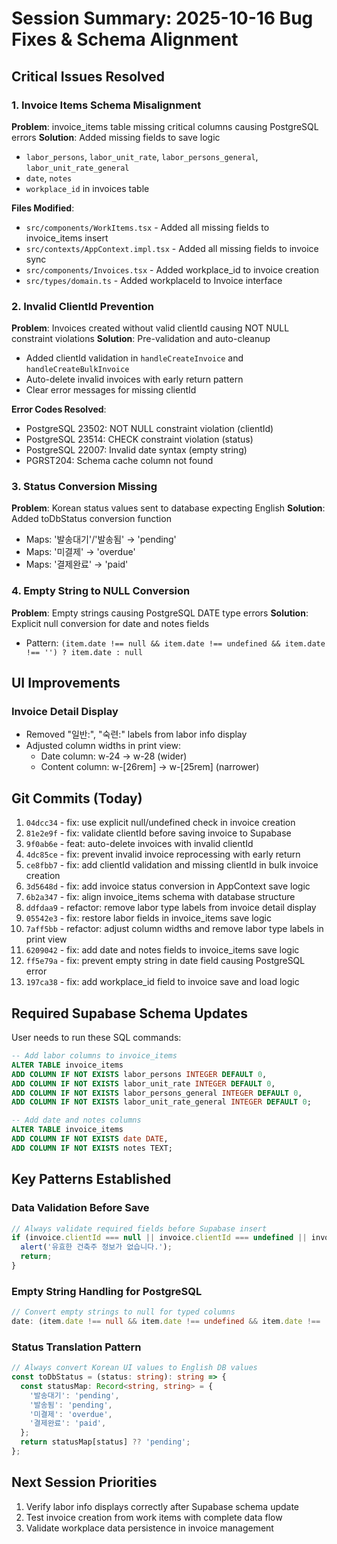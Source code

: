 # Session Summary: 2025-10-16 Bug Fixes & Schema Alignment

## Critical Issues Resolved

### 1. Invoice Items Schema Misalignment
**Problem**: invoice_items table missing critical columns causing PostgreSQL errors
**Solution**: Added missing fields to save logic
- `labor_persons`, `labor_unit_rate`, `labor_persons_general`, `labor_unit_rate_general`
- `date`, `notes`
- `workplace_id` in invoices table

**Files Modified**:
- `src/components/WorkItems.tsx` - Added all missing fields to invoice_items insert
- `src/contexts/AppContext.impl.tsx` - Added all missing fields to invoice sync
- `src/components/Invoices.tsx` - Added workplace_id to invoice creation
- `src/types/domain.ts` - Added workplaceId to Invoice interface

### 2. Invalid ClientId Prevention
**Problem**: Invoices created without valid clientId causing NOT NULL constraint violations
**Solution**: Pre-validation and auto-cleanup
- Added clientId validation in `handleCreateInvoice` and `handleCreateBulkInvoice`
- Auto-delete invalid invoices with early return pattern
- Clear error messages for missing clientId

**Error Codes Resolved**:
- PostgreSQL 23502: NOT NULL constraint violation (clientId)
- PostgreSQL 23514: CHECK constraint violation (status)
- PostgreSQL 22007: Invalid date syntax (empty string)
- PGRST204: Schema cache column not found

### 3. Status Conversion Missing
**Problem**: Korean status values sent to database expecting English
**Solution**: Added toDbStatus conversion function
- Maps: '발송대기'/'발송됨' → 'pending'
- Maps: '미결제' → 'overdue'
- Maps: '결제완료' → 'paid'

### 4. Empty String to NULL Conversion
**Problem**: Empty strings causing PostgreSQL DATE type errors
**Solution**: Explicit null conversion for date and notes fields
- Pattern: `(item.date !== null && item.date !== undefined && item.date !== '') ? item.date : null`

## UI Improvements

### Invoice Detail Display
- Removed "일반:", "숙련:" labels from labor info display
- Adjusted column widths in print view:
  - Date column: w-24 → w-28 (wider)
  - Content column: w-[26rem] → w-[25rem] (narrower)

## Git Commits (Today)
1. `04dcc34` - fix: use explicit null/undefined check in invoice creation
2. `81e2e9f` - fix: validate clientId before saving invoice to Supabase
3. `9f0ab6e` - feat: auto-delete invoices with invalid clientId
4. `4dc85ce` - fix: prevent invalid invoice reprocessing with early return
5. `ce8fbb7` - fix: add clientId validation and missing clientId in bulk invoice creation
6. `3d5648d` - fix: add invoice status conversion in AppContext save logic
7. `6b2a347` - fix: align invoice_items schema with database structure
8. `ddfdaa9` - refactor: remove labor type labels from invoice detail display
9. `05542e3` - fix: restore labor fields in invoice_items save logic
10. `7aff5bb` - refactor: adjust column widths and remove labor type labels in print view
11. `6209042` - fix: add date and notes fields to invoice_items save logic
12. `ff5e79a` - fix: prevent empty string in date field causing PostgreSQL error
13. `197ca38` - fix: add workplace_id field to invoice save and load logic

## Required Supabase Schema Updates
User needs to run these SQL commands:

```sql
-- Add labor columns to invoice_items
ALTER TABLE invoice_items
ADD COLUMN IF NOT EXISTS labor_persons INTEGER DEFAULT 0,
ADD COLUMN IF NOT EXISTS labor_unit_rate INTEGER DEFAULT 0,
ADD COLUMN IF NOT EXISTS labor_persons_general INTEGER DEFAULT 0,
ADD COLUMN IF NOT EXISTS labor_unit_rate_general INTEGER DEFAULT 0;

-- Add date and notes columns
ALTER TABLE invoice_items
ADD COLUMN IF NOT EXISTS date DATE,
ADD COLUMN IF NOT EXISTS notes TEXT;
```

## Key Patterns Established

### Data Validation Before Save
```typescript
// Always validate required fields before Supabase insert
if (invoice.clientId === null || invoice.clientId === undefined || invoice.clientId === 0) {
  alert('유효한 건축주 정보가 없습니다.');
  return;
}
```

### Empty String Handling for PostgreSQL
```typescript
// Convert empty strings to null for typed columns
date: (item.date !== null && item.date !== undefined && item.date !== '') ? item.date : null
```

### Status Translation Pattern
```typescript
// Always convert Korean UI values to English DB values
const toDbStatus = (status: string): string => {
  const statusMap: Record<string, string> = {
    '발송대기': 'pending',
    '발송됨': 'pending',
    '미결제': 'overdue',
    '결제완료': 'paid',
  };
  return statusMap[status] ?? 'pending';
};
```

## Next Session Priorities
1. Verify labor info displays correctly after Supabase schema update
2. Test invoice creation from work items with complete data flow
3. Validate workplace data persistence in invoice management
